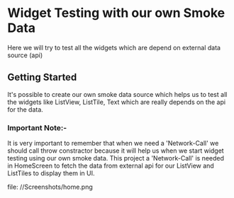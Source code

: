 # Widget Testing with our own Smoke Data

Here we will try to test all the widgets which are depend on external data source (api)

## Getting Started

It's possible to create our own smoke data source which helps us to test all the widgets like ListView, ListTile, Text which are really depends on the api for the data.


### Important Note:-

It is very important to remember that when we need a 'Network-Call' we should call throw constractor because it will help us when we start widget testing using our own smoke data. This project a 'Network-Call' is needed in HomeScreen to fetch the data from external api for our ListView and  ListTiles to display them in UI.

file: //Screenshots/home.png
